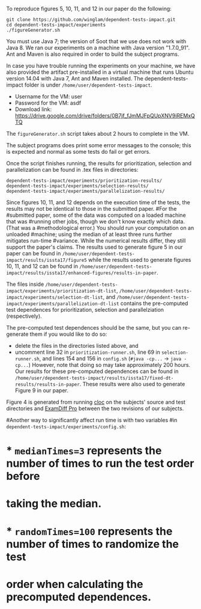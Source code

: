 To reproduce figures 5, 10, 11, and 12 in our paper do the following:

```
git clone https://github.com/winglam/dependent-tests-impact.git
cd dependent-tests-impact/experiments
./figureGenerator.sh
```

You must use Java 7; the version of Soot that we use does not work with Java 8.
We ran our experiments on a machine with Java version "1.7.0_91".
Ant and Maven is also required in order to build the subject programs.

In case you have trouble running the experiments
on your machine, we have also provided the artifact pre-installed in a
virtual machine that runs Ubuntu version 14.04 with Java 7, Ant and Maven installed.
The dependent-tests-impact folder is under `/home/user/dependent-tests-impact`.
- Username for the VM: user
- Password for the VM: asdf
- Download link: https://drive.google.com/drive/folders/0B7jf_fJmMJFpQUpXNV9iREMxQTQ

The `figureGenerator.sh` script takes about 2 hours to complete in the VM.

The subject programs does print some error messages to the console;
this is expected and normal as some tests do fail or get errors.

Once the script finishes running, the results for prioritization,
selection and parallelization can be found in .tex files in directories:

    dependent-tests-impact/experiments/prioritization-results/
    dependent-tests-impact/experiments/selection-results/
    dependent-tests-impact/experiments/parallelization-results/

Since figures 10, 11, and 12 depends on the execution time of the tests, 
the results may not be identical to those in the submitted paper. 
#For the
#submitted paper, some of the data was computed on a loaded machine that was
#running other jobs, though we don't know exactly which data.  (That was a
#methodological error.)  You should run your computation on an unloaded
#machine; using the median of at least three runs further mitigates run-time
#variance. 
While the numerical results differ, they still support the
paper's claims.
The results used to generate figure 5 in our paper can be found in
`/home/user/dependent-tests-impact/results/issta17/figure5` while 
the results used to generate figures 10, 11, and 12 can be found in
`/home/user/dependent-tests-impact/results/issta17/enhanced-figures/results-in-paper`.

The files inside `/home/user/dependent-tests-impact/experiments/prioritization-dt-list`,
`/home/user/dependent-tests-impact/experiments/selection-dt-list`, and
`/home/user/dependent-tests-impact/experiments/parallelization-dt-list` contains
the pre-computed test dependences for prioritization, selection and parallelziation (respectively).

The pre-computed test dependences should be the same, but you can re-generate them if you would like to do so:
 * delete the files in the directories listed above, and
 * uncomment line 32 in `prioritization-runner.sh`, line 69 in `selection-runner.sh`,
   and lines 154 and 156 in `config.sh` (`#java -cp...` -> `java -cp...`)
However, note that doing so may take approximately 200 hours.
Our results for these pre-computed dependences can be found in
`/home/user/dependent-tests-impact/results/issta17/fixed-dt-results/results-in-paper`.
These results were also used to generate Figure 9 in our paper.

Figure 4 is generated from running [cloc](https://github.com/AlDanial/cloc) on the
subjects' source and test directories and 
[ExamDiff Pro](http://www.prestosoft.com/edp_examdiffpro.asp) between the two 
revisions of our subjects.

#Another way to significantly affect run time is with two variables
#in `dependent-tests-impact/experiments/config.sh`:
# * `medianTimes=3` represents the number of times to run the test order before
#   taking the median.
# * `randomTimes=100` represents the number of times to randomize the test
#   order when calculating the precomputed dependences.
